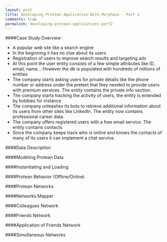 ```yaml
---
layout: post
title: Developing Protean Application With Morpheus - Part 2
comments: true
permalink: developing-protean-applications-part2
---
```



####Case Study Overview

 - A popular web site like a search engine
 - In the beginning it has no clue about its users
 - Registration of users to improve search results and targeting ads
 - At this point the user entity consists of a few simple attributes like ID, email, name...
   However the db is populated with hundreds of millions of entities
 - The company starts asking users for private details like the phone number or address
   under the pretext that they needed to provide users with premium services. The entity contains the private info section.
 - The company starts tracking the activity of users, the entity is extended by hobbies for instance
 - The company unleashes its bots to retrieve additional information about its users from other sites like LinkedIn.
   The entity now contains professional career data.
 - The company offers registered users with a free email service. The entity contains contacts.
 - Since the company keeps track who is online and knows the contacts of many of its users it can
   implement a chat service.


####Data Description

####Modeling Protean Data

####Instantiating and Loading

####Protean Behavior (Offline/Online)

####Protean Networks

####Networks Mapper

####Colleagues Network

####Friends Network

####Application of Friends Network

####Simultaneous Networks
